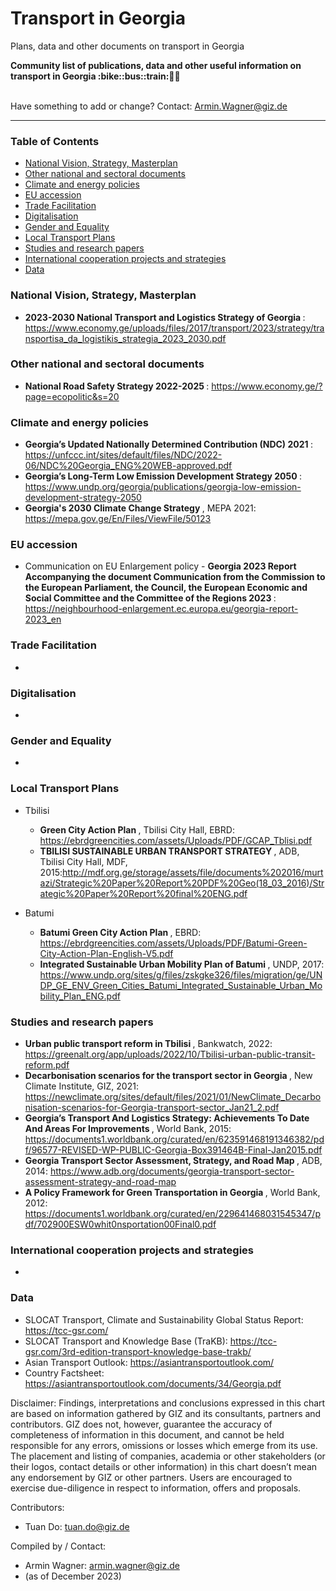 # Transport in Georgia
Plans, data and other documents on transport in Georgia

<b> 
Community list of publications, data and other useful information on transport in Georgia  :bike::bus::train:🌳🚊
</b><br><br>

Have something to add or change? Contact: Armin.Wagner@giz.de

------------------------------

### Table of Contents

- [National Vision, Strategy, Masterplan](#National-Vision-Strategy-Masterplan)
- [Other national and sectoral documents](#other-national-sectoral-documents) 
- [Climate and energy policies](#climate-energy-policies) 
- [EU accession](#eu-accession)
- [Trade Facilitation](#trade-facilitation)
- [Digitalisation](#digitalisation)
- [Gender and Equality](#gender)
- [Local Transport Plans](#local-transport-plans) 
- [Studies and research papers](#studies-research) 
- [International cooperation projects and strategies](#International-cooperation) 
- [Data](#data) 

  
### National Vision, Strategy, Masterplan <a name="national-vision-strategy-masterplan"></a> 

- <b> 2023-2030 National Transport and Logistics Strategy of Georgia </b>: https://www.economy.ge/uploads/files/2017/transport/2023/strategy/transportisa_da_logistikis_strategia_2023_2030.pdf

### Other national and sectoral documents <a name="other-national-sectoral-documents"></a> 

- <b> National Road Safety Strategy 2022-2025 </b>: https://www.economy.ge/?page=ecopolitic&s=20
  

### Climate and energy policies <a name="climate-energy-policies"></a> 

- <b> Georgia’s Updated Nationally Determined Contribution (NDC) 2021 </b>: https://unfccc.int/sites/default/files/NDC/2022-06/NDC%20Georgia_ENG%20WEB-approved.pdf
- <b> Georgia’s Long-Term Low Emission Development Strategy 2050 </b>: https://www.undp.org/georgia/publications/georgia-low-emission-development-strategy-2050
- <b> Georgia's 2030 Climate Change Strategy </b> , MEPA 2021: https://mepa.gov.ge/En/Files/ViewFile/50123

### EU accession <a name="eu-accession"></a> 

- Communication on EU Enlargement policy - <b> Georgia 2023 Report Accompanying the document Communication from the Commission to the European Parliament, the Council, the European Economic and Social Committee and the Committee of the Regions 2023 </b>: https://neighbourhood-enlargement.ec.europa.eu/georgia-report-2023_en

### Trade Facilitation <a name="trade-facilitation"></a> 

-


### Digitalisation <a name="digitalisation"></a>

-

### Gender and Equality <a name="gender"></a>

- 

### Local Transport Plans <a name="local-transport-plans"></a>  

- Tbilisi
  
  - <b> Green City Action Plan </b>, Tbilisi City Hall, EBRD: https://ebrdgreencities.com/assets/Uploads/PDF/GCAP_Tblisi.pdf 
  - <b> TBILISI SUSTAINABLE URBAN TRANSPORT STRATEGY </b>, ADB, Tbilisi City Hall, MDF, 2015:http://mdf.org.ge/storage/assets/file/documents%202016/murtazi/Strategic%20Paper%20Report%20PDF%20Geo(18_03_2016)/Strategic%20Paper%20Report%20final%20ENG.pdf

- Batumi

  - <b> Batumi Green City Action Plan </b>, EBRD: https://ebrdgreencities.com/assets/Uploads/PDF/Batumi-Green-City-Action-Plan-English-V5.pdf
  - <b> Integrated Sustainable Urban Mobility Plan of Batumi </b>, UNDP, 2017: https://www.undp.org/sites/g/files/zskgke326/files/migration/ge/UNDP_GE_ENV_Green_Cities_Batumi_Integrated_Sustainable_Urban_Mobility_Plan_ENG.pdf
 
  
### Studies and research papers <a name="studies-research"></a> 

- <b> Urban public transport reform in Tbilisi </b>, Bankwatch, 2022: https://greenalt.org/app/uploads/2022/10/Tbilisi-urban-public-transit-reform.pdf
- <b> Decarbonisation scenarios for the transport sector in Georgia </b>, New Climate Institute, GIZ, 2021: https://newclimate.org/sites/default/files/2021/01/NewClimate_Decarbonisation-scenarios-for-Georgia-transport-sector_Jan21_2.pdf
- <b> Georgia’s Transport And Logistics Strategy: Achievements To Date And Areas For Improvements </b>, World Bank, 2015: https://documents1.worldbank.org/curated/en/623591468191346382/pdf/96577-REVISED-WP-PUBLIC-Georgia-Box391464B-Final-Jan2015.pdf
- <b> Georgia Transport Sector Assessment, Strategy, and Road Map </b>, ADB, 2014: https://www.adb.org/documents/georgia-transport-sector-assessment-strategy-and-road-map
- <b> A Policy Framework for Green Transportation in Georgia </b>, World Bank, 2012: https://documents1.worldbank.org/curated/en/229641468031545347/pdf/702900ESW0whit0nsportation00Final0.pdf
  
### International cooperation projects and strategies <a name="international-cooperation"></a> 

- 

### Data <a name="data"></a>

- SLOCAT Transport, Climate and Sustainability Global Status Report: https://tcc-gsr.com/ 
- SLOCAT Transport and Knowledge Base (TraKB):  https://tcc-gsr.com/3rd-edition-transport-knowledge-base-trakb/
- Asian Transport Outlook: https://asiantransportoutlook.com/
- Country Factsheet: https://asiantransportoutlook.com/documents/34/Georgia.pdf 



Disclaimer: Findings, interpretations and conclusions expressed in this chart are based on information gathered by GIZ and its consultants, partners and contributors. GIZ does not, however, guarantee the accuracy of completeness of information in this document, and cannot be held responsible for any errors, omissions or losses which emerge from its use. The placement and listing of companies, academia or other stakeholders (or their logos, contact details or other information) in this chart doesn’t mean any endorsement by GIZ or other partners. Users are encouraged to exercise due-diligence in respect to information, offers and proposals.


Contributors:
- Tuan Do: tuan.do@giz.de


Compiled by / Contact:
- Armin Wagner: armin.wagner@giz.de
- (as of December 2023)
